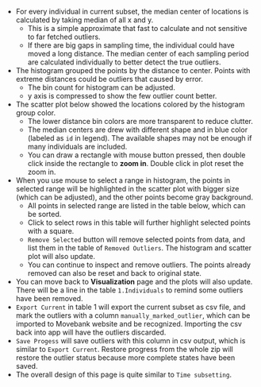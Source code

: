 - For every individual in current subset, the median center of locations is calculated by taking median of all x and y. 
    - This is a simple approximate that fast to calculate and not sensitive to far fetched outliers.
    - If there are big gaps in sampling time, the individual could have moved a long distance. The median center of each sampling period are calculated individually to better detect the true outliers.
- The histogram grouped the points by the distance to center. Points with extreme distances could be outliers that caused by error.
    - The bin count for histogram can be adjusted.
    - y axis is compressed to show the few outlier count better.
- The scatter plot below showed the locations colored by the histogram group color.
    - The lower distance bin colors are more transparent to reduce clutter.
    - The median centers are drew with different shape and in blue color (labeled as `id` in legend). The available shapes may not be enough if many individuals are included. 
    - You can draw a rectangle with mouse button pressed, then double click inside the rectangle to **zoom in**. Double click in plot reset the zoom in.
- When you use mouse to select a range in histogram, the points in selected range will be highlighted in the scatter plot with bigger size (which can be adjusted), and the other points become gray background.
    - All points in selected range are listed in the table below, which can be sorted.
    - Click to select rows in this table will further highlight selected points with a square.
    - `Remove Selected` button will remove selected points from data, and list them in the table of `Removed Outliers`. The histogram and scatter plot will also update.
    - You can continue to inspect and remove outliers. The points already removed can also be reset and back to original state.
- You can move back to **Visualization** page and the plots will also update. There will be a line in the table `1.Individuals` to remind some outliers have been removed. 
- `Export Current` in table 1 will export the current subset as csv file, and mark the outliers with a column `manually_marked_outlier`, which can be imported to Movebank website and be recognized. Importing the csv back into app will have the outliers discarded.
- `Save Progess` will save outliers with this column in csv output, which is similar to `Export Current`. Restore progress from the whole zip will restore the outlier status because more complete states have been saved.
- The overall design of this page is quite similar to `Time subsetting`.

